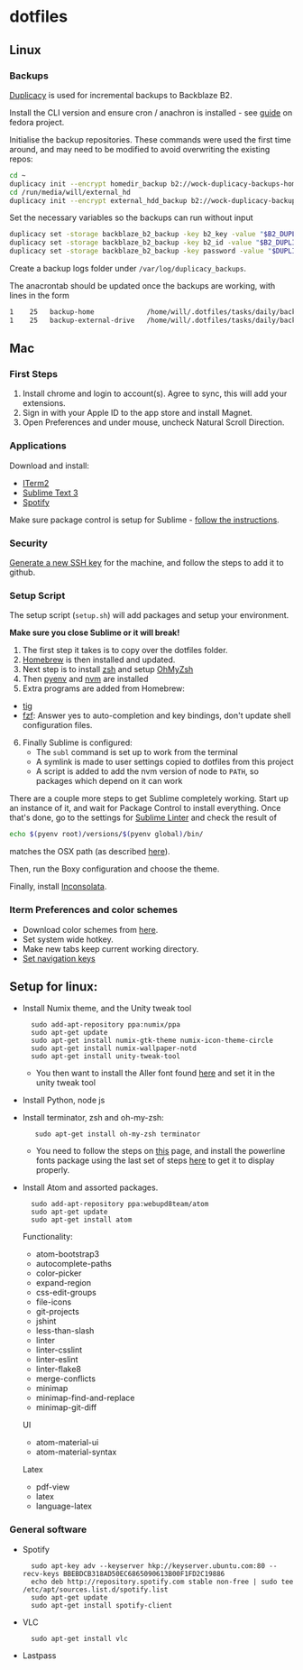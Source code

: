 # dotfiles

## Linux

### Backups

[Duplicacy](https://github.com/gilbertchen/duplicacy/wiki) is used for incremental backups to Backblaze B2.

Install the CLI version and ensure cron / anachron is installed - see
[guide](https://docs.fedoraproject.org/en-US/fedora/rawhide/system-administrators-guide/monitoring-and-automation/Automating_System_Tasks/) on fedora project.

Initialise the backup repositories. These commands were used the first time around, and may 
need to be modified to avoid overwriting the existing repos:

```bash
cd ~
duplicacy init --encrypt homedir_backup b2://wock-duplicacy-backups-homedir
cd /run/media/will/external_hd
duplicacy init --encrypt external_hdd_backup b2://wock-duplicacy-backups-external-hdd
```

Set the necessary variables so the backups can run without input

```bash
duplicacy set -storage backblaze_b2_backup -key b2_key -value "$B2_DUPLICACY_ACCOUNT_KEY"
duplicacy set -storage backblaze_b2_backup -key b2_id -value "$B2_DUPLICACY_KEY_ID"
duplicacy set -storage backblaze_b2_backup -key password -value "$DUPLICACY_STORAGE_PASSWORD" 
```

Create a backup logs folder under `/var/log/duplicacy_backups`.

The anacrontab should be updated once the backups are working, with lines in the form

```bash
1    25   backup-home             /home/will/.dotfiles/tasks/daily/backup_home >> /var/log/duplicacy_backups/backup_home.log 2>&1
1    25   backup-external-drive   /home/will/.dotfiles/tasks/daily/backup_externalhdd >> /var/log/duplicacy_backups/backup_externalhdd.log 2>&1
```


## Mac

### First Steps

1. Install chrome and login to account(s). Agree to sync, this will add your extensions.
2. Sign in with your Apple ID to the app store and install Magnet.
3. Open Preferences and under mouse, uncheck Natural Scroll Direction.

### Applications

Download and install:

- [ITerm2](https://www.iterm2.com/)
- [Sublime Text 3](https://www.sublimetext.com/3)
- [Spotify](https://www.spotify.com/uk/download/mac/)

Make sure package control is setup for Sublime - [follow the instructions](https://packagecontrol.io/installation).

### Security

[Generate a new SSH key](https://help.github.com/enterprise/2.12/user/articles/generating-a-new-ssh-key-and-adding-it-to-the-ssh-agent/) for the machine, and follow the steps to add it to github.

### Setup Script

The setup script (`setup.sh`) will add packages and setup your environment.

**Make sure you close Sublime or it will break!**

1. The first step it takes is to copy over the dotfiles folder.
2. [Homebrew](https://brew.sh/) is then installed and updated.
3. Next step is to install [zsh](http://www.zsh.org/) and setup [OhMyZsh](https://github.com/robbyrussell/oh-my-zsh)
4. Then [pyenv](https://github.com/pyenv/pyenv) and [nvm](https://github.com/creationix/nvm) are installed
5. Extra programs are added from Homebrew:
  - [tig](https://github.com/jonas/tig)
  - [fzf](https://github.com/junegunn/fzf): Answer yes to auto-completion and key bindings, don't update shell configuration files.
6. Finally Sublime is configured:
    - The `subl` command is set up to work from the terminal
    - A symlink is made to user settings copied to dotfiles from this project
    - A script is added to add the nvm version of node to `PATH`, so packages which depend on it can work

There are a couple more steps to get Sublime completely working.
Start up an instance of it, and wait for Package Control to install everything.
Once that's done, go to the settings for [Sublime Linter](http://www.sublimelinter.com/en/latest/) and check the result of

```bash
echo $(pyenv root)/versions/$(pyenv global)/bin/
```

matches the OSX path (as described [here](https://thoughtstreams.io/paltman/getting-sublimelinter-to-work-with-pyenv-and-zsh/)).

Then, run the Boxy configuration and choose the theme.

Finally, install [Inconsolata](https://www.fontsquirrel.com/fonts/inconsolata).

### Iterm Preferences and color schemes

- Download color schemes from [here](http://iterm2colorschemes.com/).
- Set system wide hotkey.
- Make new tabs keep current working directory.
- [Set navigation keys](https://coderwall.com/p/h6yfda/use-and-to-jump-forwards-backwards-words-in-iterm-2-on-os-x)

## Setup for linux:

- Install Numix theme, and the Unity tweak tool

        sudo add-apt-repository ppa:numix/ppa
        sudo apt-get update
        sudo apt-get install numix-gtk-theme numix-icon-theme-circle
        sudo apt-get install numix-wallpaper-notd
        sudo apt-get install unity-tweak-tool
    - You then want to install the Aller font found [here](https://www.fontsquirrel.com/fonts/aller) and set it in the unity tweak tool

- Install Python, node js

- Install terminator, zsh and oh-my-zsh:

         sudo apt-get install oh-my-zsh terminator
    - You need to follow the steps on [this](http://jabran.me/articles/ubuntu-dev-workspace-with-terminator-oh-my-zsh-cobalt2/) page, and install the powerline fonts package using the last set of steps [here](https://powerline.readthedocs.org/en/latest/installation/linux.html#font-installation) to get it to display properly.

- Install Atom and assorted packages.

        sudo add-apt-repository ppa:webupd8team/atom
        sudo apt-get update
        sudo apt-get install atom
    Functionality:
    - atom-bootstrap3
    - autocomplete-paths
    - color-picker
    - expand-region
    - css-edit-groups
    - file-icons
    - git-projects
    - jshint
    - less-than-slash
    - linter
    - linter-csslint
    - linter-eslint
    - linter-flake8
    - merge-conflicts
    - minimap
    - minimap-find-and-replace
    - minimap-git-diff

    UI
    - atom-material-ui
    - atom-material-syntax

    Latex
    - pdf-view
    - latex
    - language-latex

### General software
- Spotify

        sudo apt-key adv --keyserver hkp://keyserver.ubuntu.com:80 --recv-keys BBEBDCB318AD50EC6865090613B00F1FD2C19886
        echo deb http://repository.spotify.com stable non-free | sudo tee /etc/apt/sources.list.d/spotify.list
        sudo apt-get update
        sudo apt-get install spotify-client

- VLC

        sudo apt-get install vlc

- Lastpass
